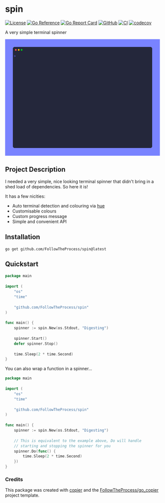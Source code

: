 # spin

[![License](https://img.shields.io/github/license/FollowTheProcess/spin)](https://github.com/FollowTheProcess/spin)
[![Go Reference](https://pkg.go.dev/badge/github.com/FollowTheProcess/spin.svg)](https://pkg.go.dev/github.com/FollowTheProcess/spin)
[![Go Report Card](https://goreportcard.com/badge/github.com/FollowTheProcess/spin)](https://goreportcard.com/report/github.com/FollowTheProcess/spin)
[![GitHub](https://img.shields.io/github/v/release/FollowTheProcess/spin?logo=github&sort=semver)](https://github.com/FollowTheProcess/spin)
[![CI](https://github.com/FollowTheProcess/spin/workflows/CI/badge.svg)](https://github.com/FollowTheProcess/spin/actions?query=workflow%3ACI)
[![codecov](https://codecov.io/gh/FollowTheProcess/spin/branch/main/graph/badge.svg)](https://codecov.io/gh/FollowTheProcess/spin)

A very simple terminal spinner

<p align="center">
<img src="https://github.com/FollowTheProcess/spin/raw/main/docs/img/demo.gif" alt="demo">
</p>

## Project Description

I needed a very simple, nice looking terminal spinner that didn't bring in a shed load of dependencies. So here it is!

It has a few nicities:

- Auto terminal detection and colouring via [hue]
- Customisable colours
- Custom progress message
- Simple and convenient API

## Installation

```shell
go get github.com/FollowTheProcess/spin@latest
```

## Quickstart

```go
package main

import (
    "os"
    "time"
    
    "github.com/FollowTheProcess/spin"
)

func main() {
    spinner := spin.New(os.Stdout, "Digesting")

    spinner.Start()
    defer spinner.Stop()

    time.Sleep(2 * time.Second)
}
```

You can also wrap a function in a spinner...

```go
package main

import (
    "os"
    "time"
    
    "github.com/FollowTheProcess/spin"
)

func main() {
    spinner := spin.New(os.Stdout, "Digesting")

    // This is equivalent to the example above, Do will handle
    // starting and stopping the spinner for you
    spinner.Do(func() {
        time.Sleep(2 * time.Second)
    })
}
```

### Credits

This package was created with [copier] and the [FollowTheProcess/go_copier] project template.

[copier]: https://copier.readthedocs.io/en/stable/
[FollowTheProcess/go_copier]: https://github.com/FollowTheProcess/go_copier
[hue]: https://github.com/FollowTheProcess/hue
